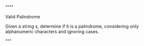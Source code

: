 """" 

Valid Palindrome

Given a string s, determine if it is a palindrome, considering only alphanumeric characters and ignoring cases.

"""

